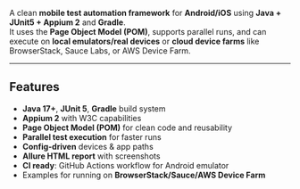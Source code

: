 A clean **mobile test automation framework** for **Android/iOS** using **Java + JUnit5 + Appium 2** and **Gradle**.  
It uses the **Page Object Model (POM)**, supports parallel runs, and can execute on **local emulators/real devices** or **cloud device farms** like BrowserStack, Sauce Labs, or AWS Device Farm.

---

## Features

- **Java 17+**, **JUnit 5**, **Gradle** build system
- **Appium 2** with W3C capabilities
- **Page Object Model (POM)** for clean code and reusability
- **Parallel test execution** for faster runs
- **Config-driven** devices & app paths
- **Allure HTML report** with screenshots
- **CI ready**: GitHub Actions workflow for Android emulator
- Examples for running on **BrowserStack/Sauce/AWS Device Farm**
